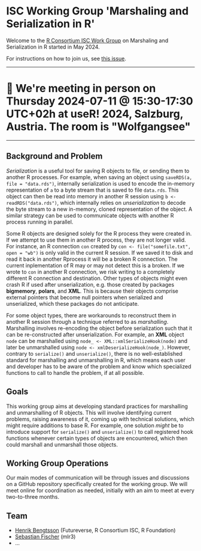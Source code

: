 # ISC Working Group 'Marshaling and Serialization in R'

Welcome to the [R Consortium ISC Work
Group](https://www.r-consortium.org/all-projects/isc-working-groups)
on Marshaling and Serialization in R started in May 2024.

For instructions on how to join us, see [this issue](https://github.com/RConsortium/marshalling-wg/issues/2).

---

# :calendar: **We're meeting in person on Thursday 2024-07-11 @ 15:30-17:30 UTC+02h at useR! 2024, Salzburg, Austria. The room is "Wolfgangsee"**

---

## Background and Problem

_Serialization_ is a useful tool for saving R objects to file, or
sending them to another R processes. For example, when saving an
object using `saveRDS(a, file = "data.rds")`, internally serialization
is used to encode the in-memory representation of `a` to a byte stream
that is saved to file `data.rds`. This object can then be read into
memory in another R session using `b <- readRDS("data.rds")`, which
internally relies on _unserialization_ to decode the byte stream to a
new in-memory, cloned representation of the object.  A similar
strategy can be used to communicate objects with another R process
running in parallel.

Some R objects are designed solely for the R process they were created
in. If we attempt to use them in another R process, they are not
longer valid.  For instance, an R connection `con` created by `con <-
file("somefile.txt", open = "wb")` is only valid in the current R
session. If we saved it to disk and read it back in another Rprocess
it will be a broken R connection.  The current inplementation of R may
or may not detect this is a broken. If we wrote to `con` in another R
connection, we risk writing to a completely different R connection and
destination.  Other types of objects might even crash R if used after
unserialization, e.g. those created by packages **bigmemory**,
**polars**, and **XML**.  This is because their objects comprise
external pointers that become null pointers when serialized and
unserialized, which these packages do not anticipate.

For some object types, there are workarounds to reconstruct them in
another R session through a technique referred to as
_marshalling_. Marshalling involves re-encoding the object before
serialization such that it can be re-constructed after
unserialization. For example, an **XML** object `node` can be
marshalled using `node_ <- XML::xmlSerializeHook(node)` and later be
unmarshalled using `node <- xmlDeserializeHook(node_)`.  However,
contrary to `serialize()` and `unserialize()`, there is no
well-established standard for marshalling and unmarshalling in R,
which means each user and developer has to be aware of the problem and
know which specialized functions to call to handle the problem, if at
all possible.  

## Goals  
This working group aims at developing standard practices for marshalling and unmarshalling of R objects.  This will
involve identifying current problems, raising awareness of it, coming
up with technical solutions, which might require additions to base
R. For example, one solution _might_ be to introduce support for
`serialize()` and `unserialize()` to call registered hook functions
whenever certain types of objects are encountered, which then could
marshall and unmarshall those objects.  

## Working Group Operations  
Our main modes of communication will be through issues and discussions on
a GitHub repository specifically created for the working group. We
will meet online for coordination as needed, initially with an aim to
meet at every two-to-three months.


## Team

* [Henrik Bengtsson](https://github.com/HenrikBengtsson) (Futureverse, R Consortium ISC, R Foundation)
* [Sebastian Fischer](https://github.com/sebffischer) (mlr3)
* ...
